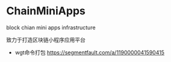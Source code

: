 # ChainMiniApps
block chian mini apps infrastructure

致力于打造区块链小程序应用平台


- wgt命令打包
https://segmentfault.com/a/1190000041590415
